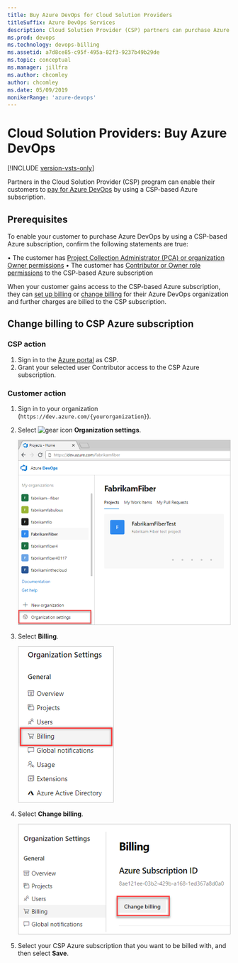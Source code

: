 ```yaml
---
title: Buy Azure DevOps for Cloud Solution Providers
titleSuffix: Azure DevOps Services
description: Cloud Solution Provider (CSP) partners can purchase Azure DevOps for customers
ms.prod: devops
ms.technology: devops-billing
ms.assetid: a7d8ce85-c95f-495a-82f3-9237b49b29de
ms.topic: conceptual
ms.manager: jillfra
ms.author: chcomley
author: chcomley
ms.date: 05/09/2019
monikerRange: 'azure-devops'
---
```

# Cloud Solution Providers: Buy Azure DevOps

[!INCLUDE [version-vsts-only](../../../_shared/version-vsts-only.md)]

Partners in the Cloud Solution Provider (CSP) program can enable their customers to [pay for Azure DevOps](https://azure.microsoft.com/en-us/pricing/details/devops/azure-devops-services/) by using a CSP-based Azure subscription.

## Prerequisites

To enable your customer to purchase Azure DevOps by using a CSP-based Azure subscription, confirm the following statements are true:

•	The customer has [Project Collection Administrator (PCA) or organization Owner permissions](../../accounts/faq-add-delete-users.md)
•	The customer has [Contributor or Owner role permissions](../add-backup-billing-managers.md) to the CSP-based Azure subscription 

When your customer gains access to the CSP-based Azure subscription, they can [set up billing](../set-up-billing-for-your-organization-vs.md) or [change billing](../change-azure-subscription.md) for their Azure DevOps organization and further charges are billed to the CSP subscription.

## Change billing to CSP Azure subscription

### CSP action

1. Sign in to the [Azure portal](https://ms.portal.azure.com/#home) as CSP.
2. Grant your selected user Contributor access to the CSP Azure subscription.

### Customer action

1. Sign in to your organization (```https://dev.azure.com/{yourorganization}```).
2. Select ![gear icon](../../../_img/icons/gear-icon.png) **Organization settings**.

   ![Open Organization settings](../../../_shared/_img/settings/open-admin-settings-vert.png)

3. Select **Billing**.

   ![Select Billing from Organization settings](../_img/_shared/select-billing-organization-settings.png)
4. Select **Change billing**.

   ![Change billing button](../_img/_shared/select-change-billing.png)

5. Select your CSP Azure subscription that you want to be billed with, and then select **Save**.


